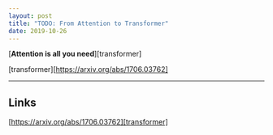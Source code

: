 ```yaml
---
layout: post
title: "TODO: From Attention to Transformer"
date: 2019-10-26
---
```


[**Attention is all you need**][transformer]

[transformer][https://arxiv.org/abs/1706.03762]

---

## Links

[https://arxiv.org/abs/1706.03762][transformer]
